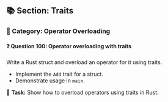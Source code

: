 ## 📚 Section: Traits  
### 🔹 Category: Operator Overloading  
#### ❓ Question 100: Operator overloading with traits

Write a Rust struct and overload an operator for it using traits.

- Implement the `Add` trait for a struct.
- Demonstrate usage in `main`.

🔧 **Task:** Show how to overload operators using traits in Rust.
